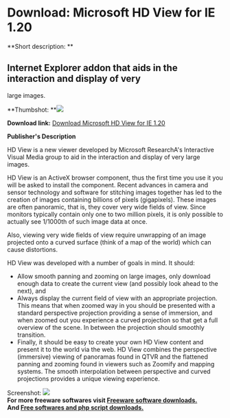 # Download: Microsoft HD View for IE 1.20

**Short description: **

## Internet Explorer addon that aids in the interaction and display of very
large images.

  
**Thumbshot: **![](http://www.freewarefiles.com/screenshot/nopic.gif)   
  
**Download link:** [Download Microsoft HD View for IE 1.20](http://freesoftwares.boysofts.com/Microsoft-HD-View-For-IE_program_35128.html)  
  

**Publisher's Description**  
  

HD View is a new viewer developed by Microsoft ResearchA's Interactive Visual
Media group to aid in the interaction and display of very large images.

HD View is an ActiveX browser component, thus the first time you use it you
will be asked to install the component. Recent advances in camera and sensor
technology and software for stitching images together has led to the creation
of images containing billions of pixels (gigapixels). These images are often
panoramic, that is, they cover very wide fields of view. Since monitors
typically contain only one to two million pixels, it is only possible to
actually see 1/1000th of such image data at once.

Also, viewing very wide fields of view require unwrapping of an image
projected onto a curved surface (think of a map of the world) which can cause
distortions.

HD View was developed with a number of goals in mind. It should:

  * Allow smooth panning and zooming on large images, only download enough data to create the current view (and possibly look ahead to the next), and 
  * Always display the current field of view with an appropriate projection. This means that when zoomed way in you should be presented with a standard perspective projection providing a sense of immersion, and when zoomed out you experience a curved projection so that get a full overview of the scene. In between the projection should smoothly transition. 
  * Finally, it should be easy to create your own HD View content and present it to the world via the web. 
HD View combines the perspective (immersive) viewing of panoramas found in
QTVR and the flattened panning and zooming found in viewers such as Zoomify
and mapping systems. The smooth interpolation between perspective and curved
projections provides a unique viewing experience.

  
  
Screenshot: ![](http://www.freewarefiles.com/screenshot/nopic.gif)  
**For more freeware softwares visit [Freeware software downloads.](http://freesoftwares.boysofts.com/)**   
**And [Free softwares and php script downloads.](http://www.boysofts.com/)**

